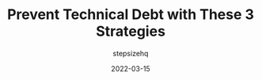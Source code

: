 ---
author: stepsizehq
date: 2022-03-15
permalink: false
publisher: thepracticaldev
tags:
  - technical-debt
target_url: https://dev.to/alexomeyer/prevent-technical-debt-following-these-3-strategies-4nmg
title: Prevent Technical Debt with These 3 Strategies
---